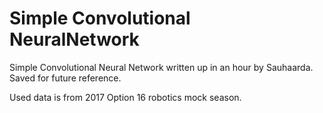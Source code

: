 # Simple Convolutional NeuralNetwork
Simple Convolutional Neural Network written up in an hour by Sauhaarda. 
Saved for future reference.

Used data is from 2017 Option 16 robotics mock season.
